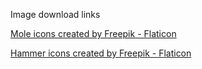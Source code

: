 Image download links

[Mole icons created by Freepik - Flaticon](https://www.flaticon.com/free-icons/mole)

[Hammer icons created by Freepik - Flaticon](https://www.flaticon.com/free-icons/hammer)
